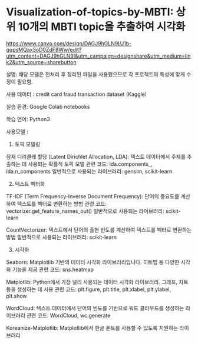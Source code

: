 # Visualization-of-topics-by-MBTI: 상위 10개의 MBTI topic을 추출하여 시각화

https://www.canva.com/design/DAGJ9hGLN9I/J1b-qqpsMQax3oD0ZdF8Ww/edit?utm_content=DAGJ9hGLN9I&utm_campaign=designshare&utm_medium=link2&utm_source=sharebutton

설명: 해당 모델은 전처리 후 정리된 파일을 사용했으므로 각 프로젝트의 특성에 맞게 수정이 필요함. 

사용 데이터 : credit card fraud transaction dataset (Kaggle)

실습 환경: Google Colab notebooks

학습 언어: Python3

사용모델 : 

1. 토픽 모델링

잠재 디리클레 할당 (Latent Dirichlet Allocation, LDA): 텍스트 데이터에서 주제를 추출하는 데 사용되는 확률적 토픽 모델
관련 코드: lda.components_, lda.n_components
일반적으로 사용되는 라이브러리: gensim, scikit-learn


2. 텍스트 벡터화

TF-IDF (Term Frequency-Inverse Document Frequency): 단어의 중요도를 계산하여 텍스트를 벡터로 변환하는 방법
관련 코드: vectorizer.get_feature_names_out()
일반적으로 사용되는 라이브러리: scikit-learn

CountVectorizer: 텍스트에서 단어의 출현 빈도를 계산하여 텍스트를 벡터로 변환하는 방법
일반적으로 사용되는 라이브러리: scikit-learn

3. 시각화

Seaborn: Matplotlib 기반의 데이터 시각화 라이브러리입니다. 히트맵 등 다양한 시각화 기능을 제공
관련 코드: sns.heatmap

Matplotlib: Python에서 가장 널리 사용되는 데이터 시각화 라이브러리. 그래프, 차트 등을 생성하는 데 사용
관련 코드: plt.figure, plt.title, plt.xlabel, plt.ylabel, plt.show

WordCloud: 텍스트 데이터에서 단어의 빈도를 기반으로 워드 클라우드를 생성하는 라이브러리
관련 코드: WordCloud, wc.generate

Koreanize-Matplotlib: Matplotlib에서 한글 폰트를 사용할 수 있도록 지원하는 라이브러리

